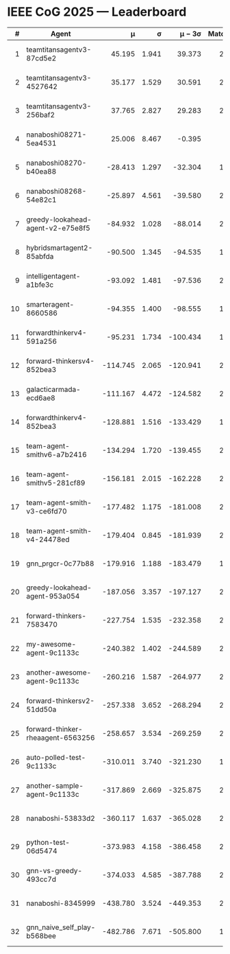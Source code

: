 # IEEE CoG 2025 — Leaderboard

| # | Agent | μ | σ | μ − 3σ | Matches | Updated |
|---:|---|---:|---:|---:|---:|---|
| 1 | teamtitansagentv3-87cd5e2 | 45.195 | 1.941 | 39.373 | 2340 | 2025-08-27 14:47 |
| 2 | teamtitansagentv3-4527642 | 35.177 | 1.529 | 30.591 | 2220 | 2025-08-27 14:47 |
| 3 | teamtitansagentv3-256baf2 | 37.765 | 2.827 | 29.283 | 2260 | 2025-08-27 14:47 |
| 4 | nanaboshi08271-5ea4531 | 25.006 | 8.467 | -0.395 | 680 | 2025-08-27 14:47 |
| 5 | nanaboshi08270-b40ea88 | -28.413 | 1.297 | -32.304 | 1218 | 2025-08-27 14:47 |
| 6 | nanaboshi08268-54e82c1 | -25.897 | 4.561 | -39.580 | 2058 | 2025-08-27 14:47 |
| 7 | greedy-lookahead-agent-v2-e75e8f5 | -84.932 | 1.028 | -88.014 | 2018 | 2025-08-27 14:47 |
| 8 | hybridsmartagent2-85abfda | -90.500 | 1.345 | -94.535 | 1896 | 2025-08-27 14:47 |
| 9 | intelligentagent-a1bfe3c | -93.092 | 1.481 | -97.536 | 2156 | 2025-08-27 14:47 |
| 10 | smarteragent-8660586 | -94.355 | 1.400 | -98.555 | 1864 | 2025-08-27 14:47 |
| 11 | forwardthinkerv4-591a256 | -95.231 | 1.734 | -100.434 | 1947 | 2025-08-27 14:47 |
| 12 | forward-thinkersv4-852bea3 | -114.745 | 2.065 | -120.941 | 2084 | 2025-08-27 14:47 |
| 13 | galacticarmada-ecd6ae8 | -111.167 | 4.472 | -124.582 | 2180 | 2025-08-27 14:47 |
| 14 | forwardthinkerv4-852bea3 | -128.881 | 1.516 | -133.429 | 1815 | 2025-08-27 14:47 |
| 15 | team-agent-smithv6-a7b2416 | -134.294 | 1.720 | -139.455 | 2760 | 2025-08-27 14:47 |
| 16 | team-agent-smithv5-281cf89 | -156.181 | 2.015 | -162.228 | 2360 | 2025-08-27 14:47 |
| 17 | team-agent-smith-v3-ce6fd70 | -177.482 | 1.175 | -181.008 | 2360 | 2025-08-27 14:47 |
| 18 | team-agent-smith-v4-24478ed | -179.404 | 0.845 | -181.939 | 2320 | 2025-08-27 14:47 |
| 19 | gnn_prgcr-0c77b88 | -179.916 | 1.188 | -183.479 | 1860 | 2025-08-27 14:47 |
| 20 | greedy-lookahead-agent-953a054 | -187.056 | 3.357 | -197.127 | 2218 | 2025-08-27 14:47 |
| 21 | forward-thinkers-7583470 | -227.754 | 1.535 | -232.358 | 2420 | 2025-08-27 14:47 |
| 22 | my-awesome-agent-9c1133c | -240.382 | 1.402 | -244.589 | 2920 | 2025-08-27 14:47 |
| 23 | another-awesome-agent-9c1133c | -260.216 | 1.587 | -264.977 | 2540 | 2025-08-27 14:47 |
| 24 | forward-thinkersv2-51dd50a | -257.338 | 3.652 | -268.294 | 2608 | 2025-08-27 14:47 |
| 25 | forward-thinker-rheaagent-6563256 | -258.657 | 3.534 | -269.259 | 2508 | 2025-08-27 14:47 |
| 26 | auto-polled-test-9c1133c | -310.011 | 3.740 | -321.230 | 1960 | 2025-08-27 14:47 |
| 27 | another-sample-agent-9c1133c | -317.869 | 2.669 | -325.875 | 2500 | 2025-08-27 14:47 |
| 28 | nanaboshi-53833d2 | -360.117 | 1.637 | -365.028 | 2000 | 2025-08-27 14:47 |
| 29 | python-test-06d5474 | -373.983 | 4.158 | -386.458 | 2010 | 2025-08-27 14:47 |
| 30 | gnn-vs-greedy-493cc7d | -374.033 | 4.585 | -387.788 | 2160 | 2025-08-27 14:47 |
| 31 | nanaboshi-8345999 | -438.780 | 3.524 | -449.353 | 2190 | 2025-08-27 14:47 |
| 32 | gnn_naive_self_play-b568bee | -482.786 | 7.671 | -505.800 | 1720 | 2025-08-27 14:47 |
